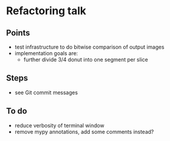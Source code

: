 # Refactoring talk

## Points

- test infrastructure to do bitwise comparison of output images
- implementation goals are:
  - further divide 3/4 donut into one segment per slice

## Steps
- see Git commit messages

## To do

- reduce verbosity of terminal window
- remove mypy annotations, add some comments instead?